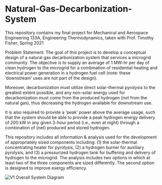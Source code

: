 # Natural-Gas-Decarbonization-System
This repository contains my final project for Mechanical and Aerospace Engineering 133A, Engineering Thermodynamics, taken with Prof. Timothy Fisher, Spring 2021

Problem Statement: The goal of this project is to develop a conceptual design of a natural gas decarbonization system that services a microgrid community. The objective is to supply an average of 1 MW-hr per day of clean hydrogen to the microgrid for a combination of residential heating and electrical power generation in a hydrogen fuel cell (note: these ‘downstream’ uses are not part of the design).

Moreover, decarbonization must utilize direct solar-thermal pyrolysis to the greatest extent possible, and any non-solar energy used for decarbonization must come from the produced hydrogen (not from the natural gas), thus decreasing the hydrogen available for downstream use.

It is also required to provide a ‘peak’ power above the average usage, such that the system should be able to provide a peak hydrogen energy delivery of 200 kW in any given 3-hour period (i.e., even at night) through a combination of (net) produced and stored hydrogen.

This repository includes all information & analysis used for the development of appropriately sized components including: (1) the solar-thermal concentrating heater for pyrolysis, (2) a hydrogen burner for auxiliary pyrolysis, and (3) a pressurized hydrogen tank for buffering and delivery of hydrogen to the microgrid. The analysis includes two options in which at least two of the three components are sized differently. The second option is designed to improve exergy efficiency. 


![V1 Overall System Diagram](https://user-images.githubusercontent.com/102009384/220576485-48e3cc48-e213-45f4-8d48-1073b6a6f01c.png)
